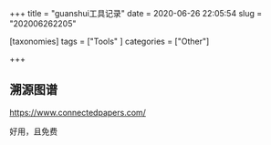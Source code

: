+++
title = "guanshui工具记录"
date = 2020-06-26 22:05:54
slug = "202006262205"

[taxonomies]
tags = ["Tools" ]
categories = ["Other"]

+++

<!-- more -->

## 溯源图谱

https://www.connectedpapers.com/

好用，且免费
